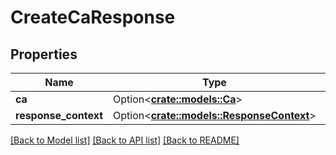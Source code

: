 # CreateCaResponse

## Properties

Name | Type | Description | Notes
------------ | ------------- | ------------- | -------------
**ca** | Option<[**crate::models::Ca**](Ca.md)> |  | [optional]
**response_context** | Option<[**crate::models::ResponseContext**](ResponseContext.md)> |  | [optional]

[[Back to Model list]](../README.md#documentation-for-models) [[Back to API list]](../README.md#documentation-for-api-endpoints) [[Back to README]](../README.md)


